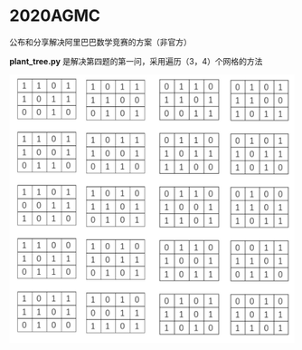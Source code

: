 # 2020AGMC
公布和分享解决阿里巴巴数学竞赛的方案（非官方）

**plant_tree.py** 是解决第四题的第一问，采用遍历（3，4）个网格的方法


![计算结果](https://github.com/Liyurun/2020AGMC/blob/master/result.jpg)
